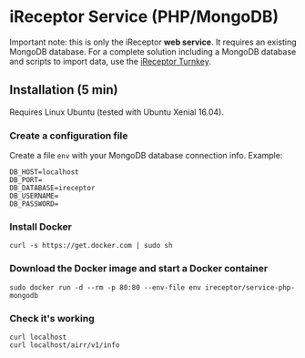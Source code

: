 # iReceptor Service (PHP/MongoDB)

Important note: this is only the iReceptor **web service**. It requires an existing MongoDB database. For a complete solution including a MongoDB database and scripts to import data, use the [iReceptor Turnkey](https://github.com/sfu-ireceptor/turnkey-service-php/tree/production).

## Installation (5 min)
Requires Linux Ubuntu (tested with Ubuntu Xenial 16.04).

### Create a configuration file

Create a file `env` with your MongoDB database connection info. Example:
```
DB_HOST=localhost
DB_PORT=
DB_DATABASE=ireceptor
DB_USERNAME=
DB_PASSWORD=
```

### Install Docker
```
curl -s https://get.docker.com | sudo sh
```

### Download the Docker image and start a Docker container
```
sudo docker run -d --rm -p 80:80 --env-file env ireceptor/service-php-mongodb
```

### Check it's working
```
curl localhost
curl localhost/airr/v1/info
```
